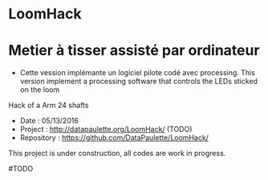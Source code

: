 
# LoomHack
# Metier à tisser assisté par ordinateur

 - Cette vession implémante un logiciel pilote codé avec processing.
This version implement a processing software that controls the LEDs sticked on the loom 

Hack of a Arm 24 shafts  

 - Date : 05/13/2016
 - Project : http://datapaulette.org/LoomHack/ (TODO)
 - Repository : https://github.com/DataPaulette/LoomHack/

This project is under construction, all codes are work in progress. 



#TODO